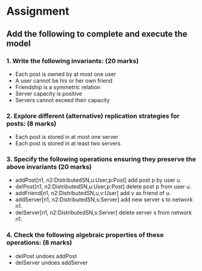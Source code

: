 # Assignment

## Add the following to complete and execute the model
### 1. Write the following invariants: (20 marks)
* Each post is owned by at most one user
* A user cannot be his or her own friend
* Friendship is a symmetric relation
* Server capacity is positive
* Servers cannot exceed their capacity
### 2. Explore different (alternative) replication strategies for posts: (8 marks)
* Each post is stored in at most one server
* Each post is stored in at least two servers
### 3. Specify the following operations ensuring they preserve the above invariants (20 marks)
* addPost[n1, n2:DistributedSN,u:User,p:Post] add post p by user u.
* delPost[n1, n2:DistributedSN,u:User,p:Post] delete post p from user u.
* addFriend[n1, n2:DistributedSN,u,v:User] add v as friend of u.
* addServer[n1, n2:DistributedSN,s:Server] add new server s to network n1.
* delServer[n1, n2:DistributedSN,s:Server] delete server s from network n1.
### 4. Check the following algebraic properties of these operations: (8 marks)
* delPost undoes addPost
* delServer undoes addServer